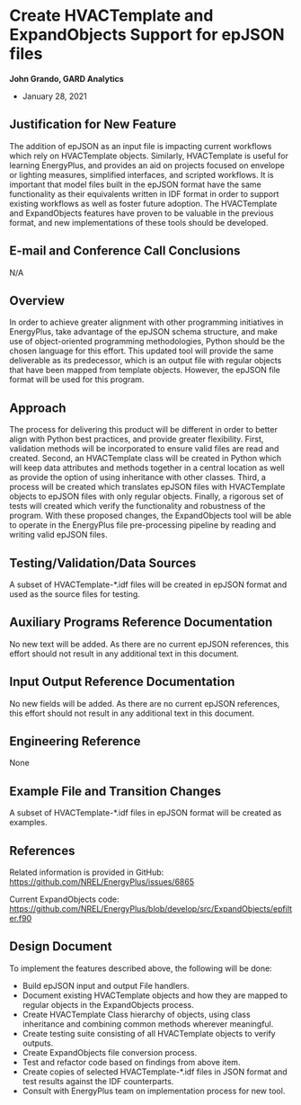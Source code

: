 Create HVACTemplate and ExpandObjects Support for epJSON files
================

**John Grando, GARD Analytics**

 - January 28, 2021

## Justification for New Feature ##

The addition of epJSON as an input file is impacting current workflows which rely on HVACTemplate objects. Similarly, HVACTemplate is useful for learning EnergyPlus, and provides an aid on projects focused on envelope or lighting measures, simplified interfaces, and scripted workflows.  It is important that model files built in the epJSON format have the same functionality as their equivalents written in IDF format in order to support existing workflows as well as foster future adoption.  The HVACTemplate and ExpandObjects features have proven to be valuable in the previous format, and new implementations of these tools should be developed.  

## E-mail and  Conference Call Conclusions ##

N/A

## Overview ##

In order to achieve greater alignment with other programming initiatives in EnergyPlus, take advantage of the epJSON schema structure, and make use of object-oriented programming methodologies, Python should be the chosen language for this effort.  This updated tool will provide the same deliverable as its predecessor, which is an output file with regular objects that have been mapped from template objects.  However, the epJSON file format will be used for this program.   

## Approach ##

The process for delivering this product will be different in order to better align with Python best practices, and provide greater flexibility.  First, validation methods will be incorporated to ensure valid files are read and created.  Second, an HVACTemplate class will be created in Python which will keep data attributes and methods together in a central location as well as provide the option of using inheritance with other classes.  Third, a process will be created which translates epJSON files with HVACTemplate objects to epJSON files with only regular objects.  Finally, a rigorous set of tests will created which verify the functionality and robustness of the program.  With these proposed changes, the ExpandObjects tool will be able to operate in the EnergyPlus file pre-processing pipeline by reading and writing valid epJSON files.

## Testing/Validation/Data Sources ##

A subset of HVACTemplate-*.idf files will be created in epJSON format and used as the source files for testing.

## Auxiliary Programs Reference Documentation ##

No new text will be added.  As there are no current epJSON references, this effort should not result in any additional text in this document.

## Input Output Reference Documentation ##

No new fields will be added.  As there are no current epJSON references, this effort should not result in any additional text in this document.

## Engineering Reference ##

None

## Example File and Transition Changes ##

A subset of HVACTemplate-*.idf files in epJSON format will be created as examples.

## References ##

Related information is provided in GitHub:  https://github.com/NREL/EnergyPlus/issues/6865

Current ExpandObjects code: https://github.com/NREL/EnergyPlus/blob/develop/src/ExpandObjects/epfilter.f90

## Design Document ##

To implement the features described above, the following will be done:

- Build epJSON input and output File handlers.
- Document existing HVACTemplate objects and how they are mapped to regular objects in the ExpandObjects process.
- Create HVACTemplate Class hierarchy of objects, using class inheritance and combining common methods wherever meaningful.
- Create testing suite consisting of all HVACTemplate objects to verify outputs.
- Create ExpandObjects file conversion process.
- Test and refactor code based on findings from above item.
- Create copies of selected HVACTemplate-*.idf files in JSON format and test results against the IDF counterparts.
- Consult with EnergyPlus team on implementation process for new tool.
